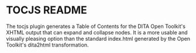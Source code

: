# TOCJS README

The tocjs plugin generates a Table of Contents for the DITA Open Toolkit's 
XHTML output that can expand and collapse nodes. It is a more usable and 
visually pleasing option than the standard index.html generated by the Open 
Toolkit's dita2html transformation.
